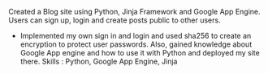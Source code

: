 Created a Blog site using Python, Jinja Framework and Google App Engine.
  Users can sign up, login and create posts public to other users.

- Implemented my own sign in and login and used sha256 to create an 
  encryption to protect user passwords. Also, gained knowledge about Google 
  App engine and how to use it with Python and deployed my site there. 
  Skills : Python, Google App Engine, Jinja
